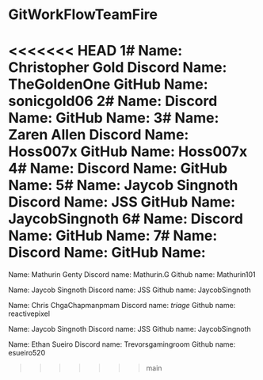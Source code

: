 # GitWorkFlowTeamFire
<<<<<<< HEAD
1#
Name: Christopher Gold
Discord Name: TheGoldenOne
GitHub Name: sonicgold06
2#
Name:
Discord Name:
GitHub Name:
3#
Name: Zaren Allen
Discord Name: Hoss007x
GitHub Name: Hoss007x
4#
Name:
Discord Name:
GitHub Name:
5#
Name: Jaycob Singnoth
Discord Name: JSS
GitHub Name: JaycobSingnoth
6#
Name:
Discord Name:
GitHub Name:
7#
Name:
Discord Name:
GitHub Name:
=======

Name: Mathurin Genty
Discord name: Mathurin.G
Github name: Mathurin101

Name: Jaycob Singnoth
Discord name: JSS
Github name: JaycobSingnoth

Name: Chris ChgaChapmanpmam
Discord name: _triage_
Github name: reactivepixel

Name: Jaycob Singnoth
Discord name: JSS
Github name: JaycobSingnoth

Name: Ethan Sueiro
Discord name: Trevorsgamingroom
Github name: esueiro520
>>>>>>> main
